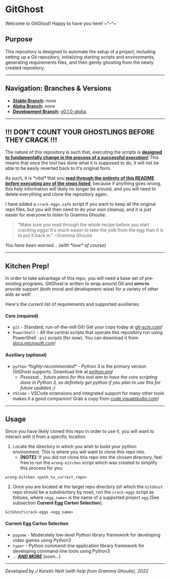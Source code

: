 # GitGhost

Welcome to GitGhost! Happy to have you here! \~^-^\~


## Purpose

This repository is designed to automate the setup of a project, including setting up a Git repository, initializing starting scripts and environments, generating requirements files, and then gently ghosting from the newly created repository.


---


## Navigation: Branches & Versions

- **<ins>[Stable Branch][1]</ins>:**       *none*
- **<ins>[Alpha Branch][2]</ins>:**        *none*
- **<ins>[Development Branch][3]</ins>:**  [v0.1.0-alpha][5]


[1]: <https://github.com/jkarstin/GitGhost> "Stable branch (default)"
[2]: <https://github.com/jkarstin/GitGhost/tree/alpha> "Alpha branch"
[3]: <https://github.com/jkarstin/GitGhost/tree/dev> "Development branch"
[5]: <https://github.com/jkarstin/GitGhost/milestone/1> "Alpha Build v0.1.0-alpha Milestone"

---


## !!! DON'T COUNT YOUR GHOSTLINGS BEFORE THEY CRACK !!!

The nature of this repository is such that, executing the scripts is **<ins>designed to fundamentally change in the process of a successful execution!</ins>** This means that once the tool has done what it is supposed to do, it will not be able to be easily reverted back to it's original form.

As such, it is *\*vital\** that you **<ins>read through the entirety of this README *before* executing any of the steps listed</ins>**, because if anything goes wrong, this help information will likely no longer be around, and you will need to delete everything and clone the repository again.

I have added a `crack-eggs.safe` script if you want to keep all the original repo files, but you will then need to do your own cleanup, and it is just easier for everyone to listen to Gramma Ghoulie:

> "Make sure you read through the whole recipe before you start cracking eggs! It's much easier to take the yolk from the egg than it is to put it back in." ~Gramma Ghoulie

*You have been warned... (with \*love\* of course)*


---


## Kitchen Prep!

In order to take advantage of this repo, you will need a base set of pre-existing programs. GitGhost is written to wrap around Git and ~~aims to~~ provide support (both moral and development-wise) for a variety of other aids as well!

Here's the current list of requirements and supported auxiliaries:


#### Core (required)

- `git` - Standard, run-of-the-mill Git! Get your copy today at [git-scm.com][10]!
- `PowerShell` - All the central scripts that operate this repository run using PowerShell `.ps1` scripts (for now). You can download it from [docs.microsoft.com][11]!


#### Auxiliary (optional)

- `python` *\*highly-recommended\** - Python 3 is the primary version GitGhost supports. Download link at [python.org][12]!
    + *Psssssst... future plans for this tool aim to have the core scripting done in Python 3, so definitely get python if you plan to use this for future updates ;)*
- `VSCode` - VSCode extensions and integrated support for many other tools makes it a good companion! Grab a copy from [code.visualstudio.com][13]!


[10]: <https://git-scm.com/downloads> "Git downloads"
[11]: <https://docs.microsoft.com/en-us/powershell/scripting/install/installing-powershell?view=powershell-7.2> "PowerShell installations"
[12]: <https://www.python.org/downloads/> "Python downloads"
[13]: <https://code.visualstudio.com/> "VSCode downloads"


---


## Usage

Since you have likely cloned this repo in order to use it, you will want to interact with it from a specific location.

1. Locate the directory in which you wish to build your python environment. This is where you will want to clone this repo into.
    - **[NOTE]:** If you did not clone this repo into the chosen directory, feel free to run the `wrong-kitchen` script which was created to simplify this process for you.

```
wrong-kitchen <path_to_correct_repo>
```

2. Once you are located at the target repo directory (of which the `GitGhost` repo should be a subdirectory by now), run the `crack-eggs` script as follows, where `<egg_name>` is the name of a supported project `egg` [See subsection **Current Egg Carton Selection**]:

```
GitGhost\crack-eggs <egg_name>
```


#### Current Egg Carton Selection

- `pygame` - Moderately low-level Python library framework for developing video games using Python3
- `typer`  - Python command-line application library framework for developing command-line tools using Python3
- ... ***<ins>AND MORE</ins>*** (*soon...*)


---


*Developed by J Karstin Neill (with help from Gramma Ghoulie), 2022*
